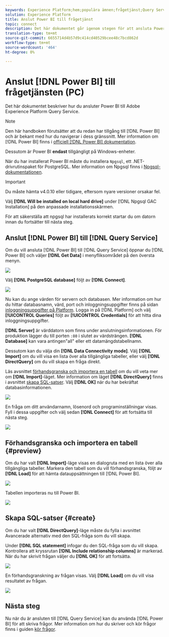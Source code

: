 ```yaml
---
keywords: Experience Platform;hem;populära ämnen;frågetjänst;Query Service;Power BI;power bi;connect to query service;
solution: Experience Platform
title: Anslut Power BI till frågetjänst
topic: connect
description: Det här dokumentet går igenom stegen för att ansluta Power BI med Adobe Experience Platform Query Service.
translation-type: tm+mt
source-git-commit: 6655714d4b57d9c414cd40529bcee48c7bcd862d
workflow-type: tm+mt
source-wordcount: '464'
ht-degree: 0%

---
```



# Anslut [!DNL Power BI] till frågetjänsten (PC)

Det här dokumentet beskriver hur du ansluter Power BI till Adobe Experience Platform Query Service.

>[!NOTE]
>
> Den här handboken förutsätter att du redan har tillgång till [!DNL Power BI] och är bekant med hur du navigerar i dess gränssnitt. Mer information om [!DNL Power BI] finns i [officiell [!DNL Power BI] dokumentation](https://docs.looker.com/).
>
> Dessutom är Power BI **endast** tillgängligt på Windows-enheter.

När du har installerat Power BI måste du installera `Npgsql`, ett .NET-drivrutinspaket för PostgreSQL. Mer information om Npgsql finns i [Npgsql-dokumentationen](https://www.npgsql.org/doc/index.html).

>[!IMPORTANT]
>
>Du måste hämta v4.0.10 eller tidigare, eftersom nyare versioner orsakar fel.

Välj **[!DNL Will be installed on local hard drive]** under [!DNL Npgsql GAC Installation] på den anpassade installationsskärmen.

För att säkerställa att npgsql har installerats korrekt startar du om datorn innan du fortsätter till nästa steg.

## Anslut [!DNL Power BI] till [!DNL Query Service]

Om du vill ansluta [!DNL Power BI] till [!DNL Query Service] öppnar du [!DNL Power BI] och väljer **[!DNL Get Data]** i menyfliksområdet på den översta menyn.

![](../images/clients/power-bi/open-power-bi.png)

Välj **[!DNL PostgreSQL database]** följt av **[!DNL Connect]**.

![](../images/clients/power-bi/get-data.png)

Nu kan du ange värden för servern och databasen. Mer information om hur du hittar databasnamn, värd, port och inloggningsuppgifter finns på sidan [inloggningsuppgifter på Platform](https://platform.adobe.com/query/configuration). Logga in på [!DNL Platform] och välj **[!UICONTROL Queries]** följt av **[!UICONTROL Credentials]** för att hitta dina inloggningsuppgifter.

**[!DNL Server]** är värddatorn som finns under anslutningsinformationen. För produktion lägger du till porten `:80` i slutet av värdsträngen. **[!DNL Database]** kan vara antingen&quot;all&quot; eller ett datamängdstabellnamn.

Dessutom kan du välja din **[!DNL Data Connectivity mode]**. Välj **[!DNL Import]** om du vill visa en lista över alla tillgängliga tabeller, eller välj **[!DNL DirectQuery]** om du vill skapa en fråga direkt.

Läs avsnittet [förhandsgranska och importera en tabell](#preview) om du vill veta mer om **[!DNL Import]**-läget. Mer information om läget **[!DNL DirectQuery]** finns i avsnittet [skapa SQL-satser](#create). Välj **[!DNL OK]** när du har bekräftat databasinformationen.

![](../images/clients/power-bi/connectivity-mode.png)

En fråga om ditt användarnamn, lösenord och programinställningar visas. Fyll i dessa uppgifter och välj sedan **[!DNL Connect]** för att fortsätta till nästa steg.

![](../images/clients/power-bi/import-mode.png)

## Förhandsgranska och importera en tabell {#preview}

Om du har valt **[!DNL Import]**-läge visas en dialogruta med en lista över alla tillgängliga tabeller. Markera den tabell som du vill förhandsgranska, följt av **[!DNL Load]** för att hämta datauppsättningen till [!DNL Power BI].

![](../images/clients/power-bi/preview-table.png)

Tabellen importeras nu till Power BI.

![](../images/clients/power-bi/import-table.png)

## Skapa SQL-satser {#create}

Om du har valt **[!DNL DirectQuery]**-läge måste du fylla i avsnittet Avancerade alternativ med den SQL-fråga som du vill skapa.

Under **[!DNL SQL statement]** infogar du den SQL-fråga som du vill skapa. Kontrollera att kryssrutan **[!DNL Include relationship columns]** är markerad. När du har skrivit frågan väljer du **[!DNL OK]** för att fortsätta.

![](../images/clients/power-bi/direct-query-mode.png)

En förhandsgranskning av frågan visas. Välj **[!DNL Load]** om du vill visa resultatet av frågan.

![](../images/clients/power-bi/preview-direct-query.png)

## Nästa steg

Nu när du är ansluten till [!DNL Query Service] kan du använda [!DNL Power BI] för att skriva frågor. Mer information om hur du skriver och kör frågor finns i guiden [kör frågor](../best-practices/writing-queries.md).